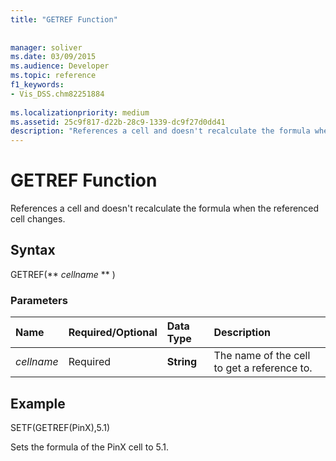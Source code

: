 ```yaml
---
title: "GETREF Function"
 
 
manager: soliver
ms.date: 03/09/2015
ms.audience: Developer
ms.topic: reference
f1_keywords:
- Vis_DSS.chm82251884
 
ms.localizationpriority: medium
ms.assetid: 25c9f817-d22b-28c9-1339-dc9f27d0dd41
description: "References a cell and doesn't recalculate the formula when the referenced cell changes."
---
```


# GETREF Function

References a cell and doesn't recalculate the formula when the referenced cell changes.
  
## Syntax

GETREF(** *cellname* ** ) 
  
### Parameters

|**Name**|**Required/Optional**|**Data Type**|**Description**|
|:-----|:-----|:-----|:-----|
| _cellname_ <br/> |Required  <br/> |**String** <br/> |The name of the cell to get a reference to. |
   
## Example

SETF(GETREF(PinX),5.1) 
  
Sets the formula of the PinX cell to 5.1. 
  


